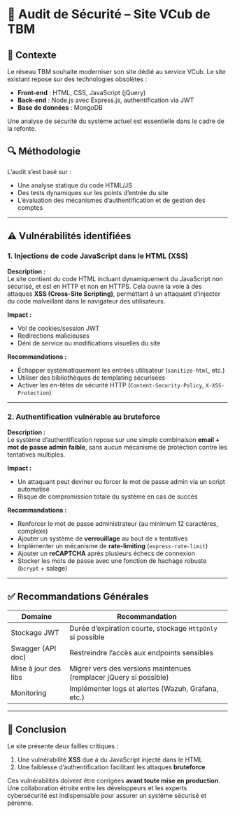# 🔐 Audit de Sécurité – Site VCub de TBM

## 📄 Contexte
Le réseau TBM souhaite moderniser son site dédié au service VCub. Le site existant repose sur des technologies obsolètes :

- **Front-end** : HTML, CSS, JavaScript (jQuery)
- **Back-end** : Node.js avec Express.js, authentification via JWT
- **Base de données** : MongoDB

Une analyse de sécurité du système actuel est essentielle dans le cadre de la refonte.

## 🔍 Méthodologie
L’audit s’est basé sur :
- Une analyse statique du code HTML/JS
- Des tests dynamiques sur les points d’entrée du site
- L’évaluation des mécanismes d’authentification et de gestion des comptes

---

## ⚠️ Vulnérabilités identifiées

### 1. Injections de code JavaScript dans le HTML (XSS)

**Description :**  
Le site contient du code HTML incluant dynamiquement du JavaScript non sécurisé, et est en HTTP et non en HTTPS. Cela ouvre la voie à des attaques **XSS (Cross-Site Scripting)**, permettant à un attaquant d'injecter du code malveillant dans le navigateur des utilisateurs.

**Impact :**
- Vol de cookies/session JWT
- Redirections malicieuses
- Déni de service ou modifications visuelles du site

**Recommandations :**
- Échapper systématiquement les entrées utilisateur (`sanitize-html`, etc.)
- Utiliser des bibliothèques de templating sécurisées
- Activer les en-têtes de sécurité HTTP (`Content-Security-Policy`, `X-XSS-Protection`)

---

### 2. Authentification vulnérable au bruteforce

**Description :**  
Le système d’authentification repose sur une simple combinaison **email + mot de passe admin faible**, sans aucun mécanisme de protection contre les tentatives multiples.

**Impact :**
- Un attaquant peut deviner ou forcer le mot de passe admin via un script automatisé
- Risque de compromission totale du système en cas de succès

**Recommandations :**
- Renforcer le mot de passe administrateur (au minimum 12 caractères, complexe)
- Ajouter un système de **verrouillage** au bout de x tentatives
- Implémenter un mécanisme de **rate-limiting** (`express-rate-limit`)
- Ajouter un **reCAPTCHA** après plusieurs échecs de connexion
- Stocker les mots de passe avec une fonction de hachage robuste (`bcrypt` + salage)

---

## ✅ Recommandations Générales

| Domaine              | Recommandation |
|----------------------|----------------|
| Stockage JWT         | Durée d’expiration courte, stockage `HttpOnly` si possible |
| Swagger (API doc)    | Restreindre l’accès aux endpoints sensibles |
| Mise à jour des libs | Migrer vers des versions maintenues (remplacer jQuery si possible) |
| Monitoring           | Implémenter logs et alertes (Wazuh, Grafana, etc.) |

---

## 📌 Conclusion
Le site présente deux failles critiques :
1. Une vulnérabilité **XSS** due à du JavaScript injecté dans le HTML
2. Une faiblesse d’authentification facilitant les attaques **bruteforce**

Ces vulnérabilités doivent être corrigées **avant toute mise en production**. Une collaboration étroite entre les développeurs et les experts cybersécurité est indispensable pour assurer un système sécurisé et pérenne.

